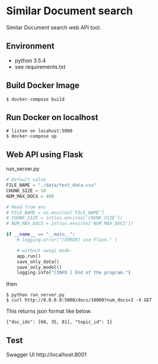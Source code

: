 # Similar Document search

Similar Document search web API tool.

## Environment
- python 3.5.4 
- see requirements.txt  

## Build Docker Image
```
$ docker-compose build
```
## Run Docker on localhost

```
# listen on locahost:5000
$ docker-compose up
```

## Web API using Flask

run_server.py

```python
# Default value
FILE_NAME = "./data/test_data.csv"
CHUNK_SIZE = 50
NUM_MAX_DOCS = 400

# Read from env
# FILE_NAME = os.environ['FILE_NAME']
# CHUNK_SIZE = int(os.environ['CHUNK_SIZE'])
# NUM_MAX_DOCS = int(os.environ['NUM_MAX_DOCS'])
```

```python
if __name__ == "__main__":
    # logging.error("[ERROR] use Flask." )

    # without uwsgi mode.
    app.run()
    save_only_data()
    save_only_model()
    logging.info("[INFO ] End of the program.")
```
then

```
$ python run_server.py
$ curl http://0.0.0.0:5000/docs/10000?num_docs=3 -X GET
```

This returns json format like below.

```
{"doc_idx": [60, 35, 81], "topic_id": 1}
```

## Test
Swagger UI http://localhost:8001
